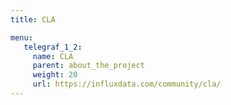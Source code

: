 ```yaml
---
title: CLA

menu:
   telegraf_1_2:
     name: CLA
     parent: about_the_project
     weight: 20
     url: https://influxdata.com/community/cla/
---
```


